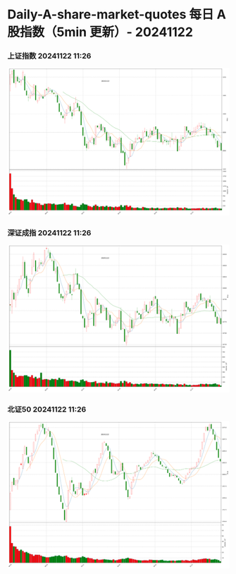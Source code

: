 
# Daily-A-share-market-quotes 每日 A 股指数（5min 更新）- 20241122

### 上证指数 20241122 11:26
![](./fig/2024/11/20241122-sh000001.png)

### 深证成指 20241122 11:26
![](./fig/2024/11/20241122-sz399001.png)

### 北证50 20241122 11:26
![](./fig/2024/11/20241122-bj899050.png)
